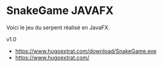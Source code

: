 # SnakeGame JAVAFX
Voici le jeu du serpent réalisé en JavaFX.

v1.0

- https://www.hugoextrat.com/download/SnakeGame.exe
- https://www.hugoextrat.com/

